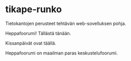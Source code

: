 ﻿# tikape-runko

Tietokantojen perusteet tehtävän web-sovelluksen pohja.

Heppafoorumi! Tällästä tänään.

Kissanpäivät ovat täällä.

Heppafoorumi on maailman paras keskustelufoorumi.
